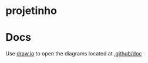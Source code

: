 # projetinho

# Docs

Use [draw.io](https://app.diagrams.net) to open the diagrams located at [.github/doc](.github/doc)
